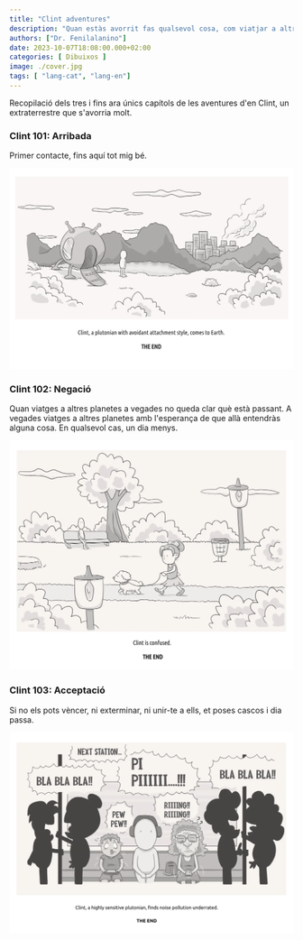 ```yaml
---
title: "Clint adventures"
description: "Quan estàs avorrit fas qualsevol cosa, com viatjar a altres planetes, o dibuixar."
authors: ["Dr. Fenilalanino"]
date: 2023-10-07T18:08:00.000+02:00
categories: [ Dibuixos ]
image: ./cover.jpg
tags: [ "lang-cat", "lang-en"]
---
```


Recopilació dels tres i fins ara únics capítols de les aventures d'en Clint, un extraterrestre que s'avorria molt.

### Clint 101: Arribada
Primer contacte, fins aquí tot mig bé.

![Clint 101 - Arribada](clint-1.webp "Clint 101: You are here")

### Clint 102: Negació

Quan viatges a altres planetes a vegades no queda clar què està passant. A vegades viatges a altres planetes amb l'esperança de que allà entendràs alguna cosa. En qualsevol cas, un dia menys.

![Clint 102 - Negació](clint-2.webp "Clint 102: They are here too")

### Clint 103: Acceptació

Si no els pots vèncer, ni exterminar, ni unir-te a ells, et poses cascos i dia passa.

![Clint 103 - Acceptació](clint-3.webp "Clint 103: We'll be fine")
